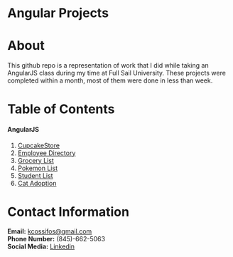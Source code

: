 # Angular Projects

# About  
This github repo is a representation of work that I did while taking an AngularJS class during my time at Full Sail University. 
These projects were completed within a month, most of them were done in less than week. 

# Table of Contents  
#### AngularJS  
1) [CupcakeStore](https://github.com/kcossifos/Angular/tree/angular/CupcakeStore)  
2) [Employee Directory](https://github.com/kcossifos/Angular/tree/angular/EmployeeDirectory)   
3) [Grocery List](https://github.com/kcossifos/Angular/tree/angular/GroceryList)    
4) [Pokemon List](https://github.com/kcossifos/Angular/tree/angular/PokemonList)  
5) [Student List](https://github.com/kcossifos/Angular/tree/angular/StudentList)      
6) [Cat Adoption](https://github.com/kcossifos/Angular/tree/angular/CatAdoption)    

# Contact Information    
**Email:** kcossifos@gmail.com  
**Phone Number:** (845)-662-5063  
**Social Media:** [Linkedin](https://www.linkedin.com/in/kcossifos/)  
